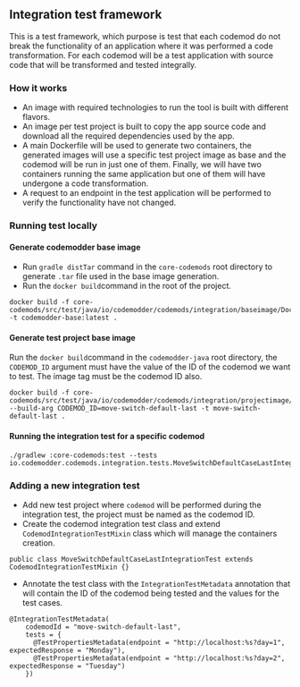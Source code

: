 ## Integration test framework

This is a test framework, which purpose is test that each codemod do not break the functionality of an application
where it was performed a code transformation. For each codemod will be a test application with source code that will
be transformed and tested integrally.

### How it works
- An image with required technologies to run the tool is built with different flavors.
- An image per test project is built to copy the app source code and download all the required dependencies used by the app.
- A main Dockerfile will be used to generate two containers, the generated images will use a specific test project image as base and the codemod will be run in just one of them. Finally, we will have two containers running the same application but one of them will have undergone a  code transformation.
- A request to an endpoint in the test application will be performed to verify the functionality have not changed. 

### Running test locally
#### Generate codemodder base image
- Run `gradle distTar` command in the `core-codemods` root directory to generate `.tar` file used in the base image generation.
- Run the `docker build`command in the root of the project.
```
docker build -f core-codemods/src/test/java/io/codemodder/codemods/integration/baseimage/Dockerfile -t codemodder-base:latest .
```

#### Generate test project base image
Run the `docker build`command in the `codemodder-java` root directory, the `CODEMOD_ID` argument must have the value of the ID of the codemod we want to test.
The image tag must be the codemod ID also.
```
docker build -f core-codemods/src/test/java/io/codemodder/codemods/integration/projectimage/Dockerfile --build-arg CODEMOD_ID=move-switch-default-last -t move-switch-default-last .
```

#### Running the integration test for a specific codemod
```
./gradlew :core-codemods:test --tests io.codemodder.codemods.integration.tests.MoveSwitchDefaultCaseLastIntegrationTest
```

### Adding a new integration test
- Add new test project where `codemod` will be performed during the integration test, the project must be named as the codemod ID.
- Create the codemod integration test class and extend `CodemodIntegrationTestMixin` class which will manage the containers creation.
```
public class MoveSwitchDefaultCaseLastIntegrationTest extends CodemodIntegrationTestMixin {}
```

- Annotate the test class with the `IntegrationTestMetadata` annotation that will contain the ID of the codemod being tested and the
  values for the test cases.
```
@IntegrationTestMetadata(
    codemodId = "move-switch-default-last",
    tests = {
      @TestPropertiesMetadata(endpoint = "http://localhost:%s?day=1", expectedResponse = "Monday"),
      @TestPropertiesMetadata(endpoint = "http://localhost:%s?day=2", expectedResponse = "Tuesday")
    })
```
